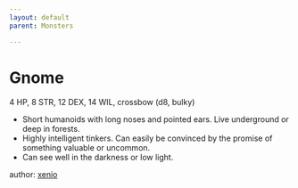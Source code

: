 ```yaml
---
layout: default
parent: Monsters 

--- 
```

# Gnome
4 HP, 8 STR, 12 DEX, 14 WIL, crossbow (d8, bulky)  
- Short humanoids with long noses and pointed ears.   Live underground or deep in forests.  
- Highly intelligent tinkers.   Can easily be convinced by the promise of something valuable or uncommon.  
- Can see well in the darkness or low light.  




author: [xenio](https://xenioinabottle.blogspot.com/2021/02/classic-monsters-for-cairnito-part-1.html) 


